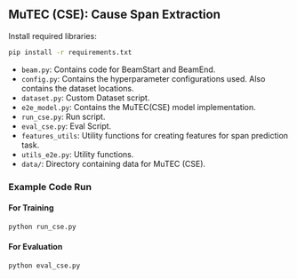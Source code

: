 ## MuTEC (CSE): Cause Span Extraction 
Install required libraries:
```bash
pip install -r requirements.txt
```

- `beam.py`: Contains code for BeamStart and BeamEnd.
- `config.py`: Contains the hyperparameter configurations used. Also contains the dataset locations.
- `dataset.py`: Custom Dataset script.
- `e2e_model.py`: Contains the MuTEC(CSE) model implementation.
- `run_cse.py`: Run script.
- `eval_cse.py`: Eval Script.
- `features_utils`: Utility functions for creating features for span prediction task.
- `utils_e2e.py`: Utility functions.
- `data/`: Directory containing data for MuTEC (CSE).

### Example Code Run
#### For Training
```bash
python run_cse.py
```
#### For Evaluation
```bash 
python eval_cse.py
```


